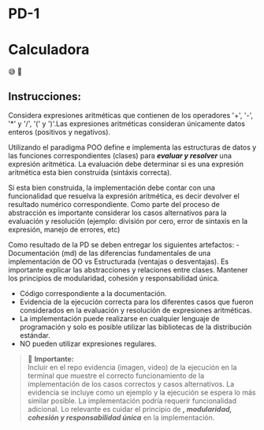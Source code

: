 # PD-1
# Calculadora
:sweat_smile: :hammer:
## Instrucciones:

Considera expresiones aritméticas que contienen de los operadores '+', '-', '*' y '/', '(' y ')'.Las expresiones aritméticas consideran únicamente datos enteros (positivos y negativos).

Utilizando el paradigma POO define e implementa las estructuras de datos y las funciones correspondientes (clases) para  ***evaluar y resolver*** una expresión aritmética. La evaluación debe determinar si es una expresión aritmética esta bien construida (sintáxis correcta). 

Si esta bien construida, la implementación debe contar con una funcionalidad que resuelva la expresión aritmética, es decir devolver el resultado numérico correspondiente. Como parte del proceso de abstracción es importante considerar los casos alternativos para la evaluación y resolución (ejemplo: división por cero, error de sintaxis en la expresión, manejo de errores, etc)

Como resultado de la PD se deben entregar los siguientes artefactos:
-Documentación (md) de las diferencias fundamentales de una implementación de OO vs Estructurada (ventajas o desventajas). Es importante explicar las abstracciones y relaciones entre clases. Mantener los principios de modularidad, cohesión y responsabilidad única.
- Código correspondiente a la documentación.
- Evidencia de la ejecución correcta para los diferentes casos que fueron considerados en la evaluación y resolución de expresiones aritméticas.
- La implementación puede realizarse en cualquier lenguaje de programación y solo es posible utilizar las bibliotecas de la distribución estándar.
- NO pueden utilizar expresiones regulares.

> :pushpin: **Importante:**    
> Incluir en el repo evidencia (imagen, video) de la ejecución en la terminal que muestre el correcto funcionamiento de la implementación de los casos correctos y casos alternativos. La evidencia se incluye como un  ejemplo y la ejecución se espera lo más similar posible.
>La implementación podría requerir funcionalidad adicional. Lo relevante es cuidar el principio de ***, modularidad,  cohesión y responsabilidad única*** en la implementación.
